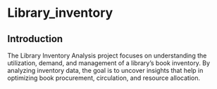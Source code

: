 # Library_inventory

## Introduction

The Library Inventory Analysis project focuses on understanding the utilization, demand, and management of a library’s book inventory. By analyzing inventory data, the goal is to uncover insights that help in optimizing book procurement, circulation, and resource allocation.
